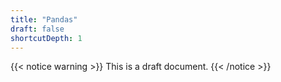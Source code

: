 ```yaml
---
title: "Pandas"
draft: false
shortcutDepth: 1
---
```


{{< notice warning >}}
This is a draft document.
{{< /notice >}}
